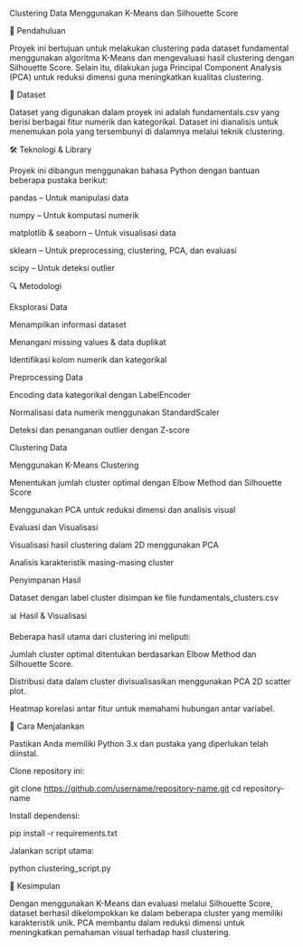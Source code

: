 Clustering Data Menggunakan K-Means dan Silhouette Score

📌 Pendahuluan

Proyek ini bertujuan untuk melakukan clustering pada dataset fundamental menggunakan algoritma K-Means dan mengevaluasi hasil clustering dengan Silhouette Score. Selain itu, dilakukan juga Principal Component Analysis (PCA) untuk reduksi dimensi guna meningkatkan kualitas clustering.

📂 Dataset

Dataset yang digunakan dalam proyek ini adalah fundamentals.csv yang berisi berbagai fitur numerik dan kategorikal. Dataset ini dianalisis untuk menemukan pola yang tersembunyi di dalamnya melalui teknik clustering.

🛠 Teknologi & Library

Proyek ini dibangun menggunakan bahasa Python dengan bantuan beberapa pustaka berikut:

pandas – Untuk manipulasi data

numpy – Untuk komputasi numerik

matplotlib & seaborn – Untuk visualisasi data

sklearn – Untuk preprocessing, clustering, PCA, dan evaluasi

scipy – Untuk deteksi outlier

🔍 Metodologi

Eksplorasi Data

Menampilkan informasi dataset

Menangani missing values & data duplikat

Identifikasi kolom numerik dan kategorikal

Preprocessing Data

Encoding data kategorikal dengan LabelEncoder

Normalisasi data numerik menggunakan StandardScaler

Deteksi dan penanganan outlier dengan Z-score

Clustering Data

Menggunakan K-Means Clustering

Menentukan jumlah cluster optimal dengan Elbow Method dan Silhouette Score

Menggunakan PCA untuk reduksi dimensi dan analisis visual

Evaluasi dan Visualisasi

Visualisasi hasil clustering dalam 2D menggunakan PCA

Analisis karakteristik masing-masing cluster

Penyimpanan Hasil

Dataset dengan label cluster disimpan ke file fundamentals_clusters.csv

📊 Hasil & Visualisasi

Beberapa hasil utama dari clustering ini meliputi:

Jumlah cluster optimal ditentukan berdasarkan Elbow Method dan Silhouette Score.

Distribusi data dalam cluster divisualisasikan menggunakan PCA 2D scatter plot.

Heatmap korelasi antar fitur untuk memahami hubungan antar variabel.

🚀 Cara Menjalankan

Pastikan Anda memiliki Python 3.x dan pustaka yang diperlukan telah diinstal.

Clone repository ini:

git clone https://github.com/username/repository-name.git
cd repository-name

Install dependensi:

pip install -r requirements.txt

Jalankan script utama:

python clustering_script.py

📌 Kesimpulan

Dengan menggunakan K-Means dan evaluasi melalui Silhouette Score, dataset berhasil dikelompokkan ke dalam beberapa cluster yang memiliki karakteristik unik. PCA membantu dalam reduksi dimensi untuk meningkatkan pemahaman visual terhadap hasil clustering.
